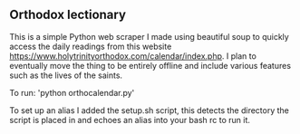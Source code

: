  Orthodox lectionary
-----------------------------------
This is a simple Python web scraper I made using beautiful soup to quickly access the daily readings from this website https://www.holytrinityorthodox.com/calendar/index.php. 
I plan to eventually move the thing to be entirely offline and include various features such as the lives of the saints.

To run:
'python orthocalendar.py'

To set up an alias I added the setup.sh script, this detects the directory the script is placed in and echoes an alias into your bash rc to run it. 
